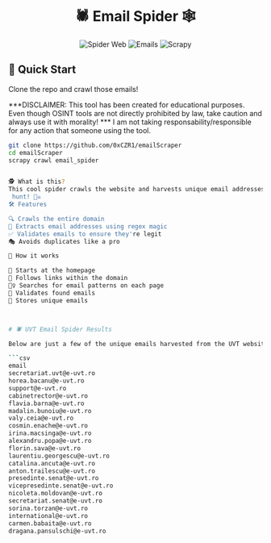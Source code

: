 # 
<h1 align="center">🕷️ Email Spider 🕸️</h1>

<div align="center">

![Spider Web](https://img.shields.io/badge/🕸️-Spider%20Web-blue?style=for-the-badge)
![Emails](https://img.shields.io/badge/📧-Email%20Harvester-orange?style=for-the-badge)
![Scrapy](https://img.shields.io/badge/🦀-Built%20with%20Scrapy-brightgreen?style=for-the-badge)

</div>

## 🚀 Quick Start

Clone the repo and crawl those emails!

***DISCLAIMER: This tool has been created for educational purposes. Even though OSINT tools are not directly prohibited by law, take caution and always use it with morality!
*** I am not taking responsability/responsible for any action that someone using the tool.

```bash
git clone https://github.com/0xCZR1/emailScraper
cd emailScraper
scrapy crawl email_spider


🕵️ What is this?
This cool spider crawls the website and harvests unique email addresses. It's like a digital treasure
 hunt! 🏴‍☠️
🛠️ Features

🔍 Crawls the entire domain
📧 Extracts email addresses using regex magic
✅ Validates emails to ensure they're legit
🎭 Avoids duplicates like a pro

🧠 How it works

🏁 Starts at the homepage
🔗 Follows links within the domain
🕵️‍♀️ Searches for email patterns on each page
🧐 Validates found emails
💾 Stores unique emails



# 🕷️ UVT Email Spider Results

Below are just a few of the unique emails harvested from the UVT website:

```csv
email
secretariat.uvt@e-uvt.ro
horea.bacanu@e-uvt.ro
support@e-uvt.ro
cabinetrector@e-uvt.ro
flavia.barna@e-uvt.ro
madalin.bunoiu@e-uvt.ro
valy.ceia@e-uvt.ro
cosmin.enache@e-uvt.ro
irina.macsinga@e-uvt.ro
alexandru.popa@e-uvt.ro
florin.sava@e-uvt.ro
laurentiu.georgescu@e-uvt.ro
catalina.ancuta@e-uvt.ro
anton.trailescu@e-uvt.ro
presedinte.senat@e-uvt.ro
vicepresedinte.senat@e-uvt.ro
nicoleta.moldovan@e-uvt.ro
secretariat.senat@e-uvt.ro
sorina.torzan@e-uvt.ro
international@e-uvt.ro
carmen.babaita@e-uvt.ro
dragana.pansulschi@e-uvt.ro


